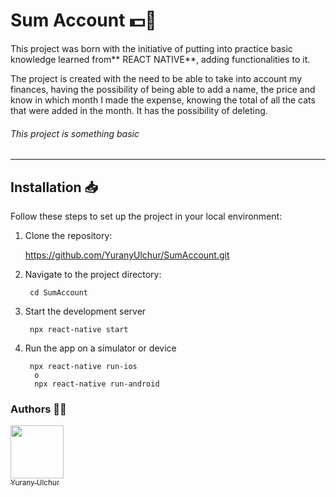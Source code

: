 # Sum Account 💵📅
This project was born with the initiative of putting into practice basic knowledge learned from** REACT NATIVE**, adding functionalities to it.

The project is created with the need to be able to take into account my finances, having the possibility of being able to add a name, the price and know in which month I made the expense, knowing the total of all the cats that were added in the month. It has the possibility of deleting.

###### This project is something basic
------------


##  Installation 📥

Follow these steps to set up the project in your local environment:

1. Clone the repository:

	https://github.com/YuranyUlchur/SumAccount.git

2. Navigate to the project directory:

  		cd SumAccount

3.  Start the development server

		 npx react-native start

4. Run the app on a simulator or device

		npx react-native run-ios
		 o
		 npx react-native run-android


### Authors ✍🏻
 [<img src="https://avatars.githubusercontent.com/u/111533983?v=4" width=85><br><sub>  Yurany Ulchur  </sub>](https://github.com/YuranyUlchur)
